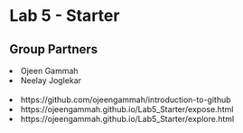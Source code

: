 # Lab 5 - Starter

## Group Partners 

<li>Ojeen Gammah </li>
<li>Neelay Joglekar</li><br>
<li>https://github.com/ojeengammah/introduction-to-github <br></li>
<li>https://ojeengammah.github.io/Lab5_Starter/expose.html <br></li>
<li>https://ojeengammah.github.io/Lab5_Starter/explore.html <br></li>

